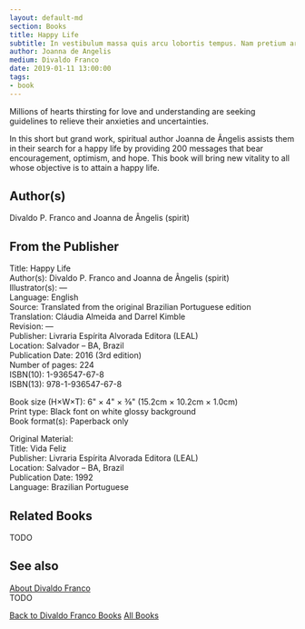 ```yaml
---
layout: default-md
section: Books
title: Happy Life
subtitle: In vestibulum massa quis arcu lobortis tempus. Nam pretium arcu in odio vulputate luctus.
author: Joanna de Angelis
medium: Divaldo Franco
date: 2019-01-11 13:00:00
tags: 
- book
---
```


Millions of hearts thirsting for love and understanding are seeking guidelines to relieve their anxieties and uncertainties.

In this short but grand work, spiritual author Joanna de Ângelis assists them in their search for a happy life by providing 200 messages that bear encouragement, optimism, and hope. This book will bring new vitality to all whose objective is to attain a happy life.


## Author(s)
Divaldo P. Franco and Joanna de Ângelis (spirit)

## From the Publisher
Title: 	Happy Life  
Author(s): 	Divaldo P. Franco and Joanna de Ângelis (spirit)  
Illustrator(s): 	—  
Language: 	English  
Source: 	Translated from the original Brazilian Portuguese edition  
Translation: 	Cláudia Almeida and Darrel Kimble  
Revision: 	—  
Publisher: 	Livraria Espírita Alvorada Editora (LEAL)  
Location: 	Salvador – BA, Brazil  
Publication Date: 	2016 (3rd edition)  
Number of pages: 	224  
ISBN(10): 	1-936547-67-8  
ISBN(13): 	978-1-936547-67-8  
	  
	  
Book size (H×W×T): 	6" × 4" × ⅜" (15.2cm × 10.2cm × 1.0cm)  
Print type: 	Black font on white glossy background  
Book format(s): 	Paperback only  
  
   
Original Material:  
Title: 	Vida Feliz  
Publisher: 	Livraria Espírita Alvorada Editora (LEAL)  
Location: 	Salvador – BA, Brazil  
Publication Date: 	1992  
Language: 	Brazilian Portuguese  

## Related Books
TODO

## See also
[About Divaldo Franco](/profile/divaldo-franco)  
TODO


<a href="/books/divaldo-franco" class="button">Back to Divaldo Franco Books</a>
<a href="/books" class="button">All Books</a>


